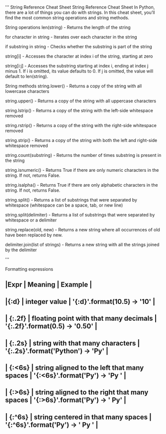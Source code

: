 ''' 
String Reference Cheat Sheet
String Reference Cheat Sheet
In Python, there are a lot of things you can do with strings. In this cheat sheet, you’ll find the most common string operations and string methods.

String operations
len(string) - Returns the length of the string

for character in string - Iterates over each character in the string

if substring in string - Checks whether the substring is part of the string

string[i] - Accesses the character at index i of the string, starting at zero

string[i:j] - Accesses the substring starting at index i, ending at index j minus 1. If i is omitted, its value defaults to 0. If j is omitted, the value will default to len(string).

String methods
string.lower() - Returns a copy of the string with all lowercase characters

string.upper() - Returns a copy of the string with all uppercase characters

string.lstrip() - Returns a copy of the string with the left-side whitespace removed

string.rstrip() - Returns a copy of the string with the right-side whitespace removed

string.strip() - Returns a copy of the string with both the left and right-side whitespace removed

string.count(substring) - Returns the number of times substring is present in the string

string.isnumeric() - Returns True if there are only numeric characters in the string. If not, returns False.

string.isalpha() - Returns True if there are only alphabetic characters in the string. If not, returns False.

string.split() - Returns a list of substrings that were separated by whitespace (whitespace can be a space, tab, or new line)

string.split(delimiter) - Returns a list of substrings that were separated by whitespace or a delimiter

string.replace(old, new) - Returns a new string where all occurrences of old have been replaced by new.

delimiter.join(list of strings) - Returns a new string with all the strings joined by the delimiter 

'''


Formatting expressions

|Expr | Meaning | Example |
---------------------------
|{:d} | integer value | '{:d}'.format(10.5) → '10' |
----------------------------------------------------
| {:.2f} | floating point with that many decimals | '{:.2f}'.format(0.5) → '0.50' |
-----------------------------------------------------------------------------------
| {:.2s} | string with that many characters | '{:.2s}'.format('Python') → 'Py' |
--------------------------------------------------------------------------------
| {:<6s} | string aligned to the left that many spaces | '{:<6s}'.format('Py') → 'Py    ' |
-------------------------------------------------------------------------------------------
| {:>6s} | string aligned to the right that many spaces | '{:>6s}'.format('Py') → '    Py' |
--------------------------------------------------------------------------------------------
| {:^6s} | string centered in that many spaces | '{:^6s}'.format('Py') → '  Py  ' |
-----------------------------------------------------------------------------------